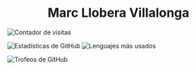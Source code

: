 <h1 align="center"> Marc Llobera Villalonga </h1>

![Contador de visitas](https://komarev.com/ghpvc/?username=mrcl29)

![Estadísticas de GitHub](https://github-readme-stats.vercel.app/api?username=mrcl29&show_icons=true&theme=radical)    ![Lenguajes más usados](https://github-readme-stats.vercel.app/api/top-langs/?username=mrcl29&layout=compact&theme=radical)

![Trofeos de GitHub](https://github-profile-trophy.vercel.app/?username=mrcl29&theme=radical)
